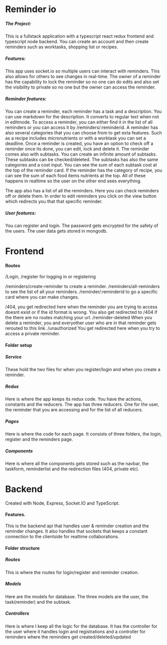 # Reminder io

##### The Project:
This is a fullstack application with a typescript react redux frontend and typescript node backend. You can create an account and then create reminders such as worktasks, shopping list or recipes.

##### Features:
This app uses socket.io so multiple users can interact with reminders.
This also allows for others to see changes in real-time.
The owner of a reminder has the capability to lock the reminder so no one can do edits and also set the visibility to private
so no one but the owner can access the reminder.

##### Reminder features:
You can create a reminder, each reminder has a task and a description. You can use markdown for the description. It converts to regular text when not in editmode. To  access a reminder, you can either find it in the list of all reminders or you can access it by /reminders/:reminderid. A reminder has also several categories that you can choose from to get exta features. Such as a recipe includes micronutrients or with a worktask you can set a deadline.
Once a reminder is created, you have an option to check off a reminder once its done, you can edit, lock and delete it.
The reminder comes also with subtasks. You can create an infinite amount of subtasks. These subtasks can be checked/deleted.
The subtasks has also the same categories and a cost input. You can see the sum of each subtask cost at the top of the reminder card. If the reminder has the category of recipe, you can see the sum of each food items nutrients at the top.
All of these happens in realtime so the user on the other end sees everything.

The app also has a list of all the reminders. Here you can check reminders off or delete them. In order to edit reminders you click on the view button which redirects you that that specific reminder.


##### User features:
You can register and login. The password gets encrypted for the safety of the users.
The user data gets stored in mongodb.



# Frontend

#### Routes

/Login, /register for logging in or registering

/reminders/create-reminder to create a reminder.
/reminders/all-reminders to see the list of all your reminders.
/reminder/:reminderid to go a specific card where you can make changes.

/404, you get redirected here when the reminder you are trying to access doesnt exist or if the id format is wrong. You also get redirected to /404 if the there are no routes matching your url.
/reminder-deleted When you delete a reminder, you and everyother user who are in that reminder gets rerouted to this link.
/unauthorized You get redirected here when you try to access a private reminder.


#### Folder setup
##### Service
These hold the two files for when you register/login
and when you create a reminder.
##### Redux
Here is where the app keeps its redux code. You have the actions, constants and the reducers. The app has three reducers. One for the user, the reminder that you are accessing and for the list of all reducers. 

##### Pages
Here is where the code for each page. It consists of three folders, the login, register and the reminders page.

##### Components
Here is where all the components gets stored such as the navbar, the taskform, reminderlist and the redirection files (404, private etc).


# Backend
Created with Node, Express, Socket.IO and TypeScript.

#### Features. 
This is the backend api that handles user & reminder creation and the reminder changes. It also handles that sockets that keeps a constant connection to the clientside for realtime collaborations.

#### Folder structure

##### Routes
This is where the routes for login/register and reminder creation.

##### Models
Here are the models for database. The three models are the user, the task(reminder) and the subtask.

##### Controllers
Here is where I keep all the logic for the database. It has the controller for the user where it handles login and registrations and a controller for reminders where the reminders get created/deleted/updated

